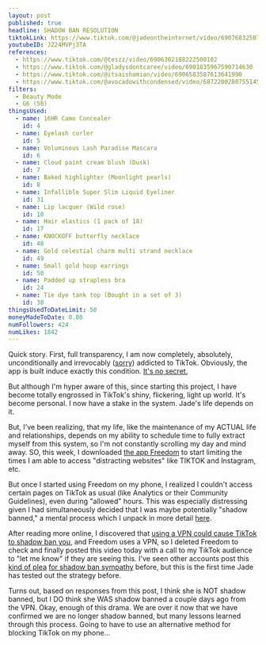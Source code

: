 ```yaml
---
layout: post
published: true
headline: SHADOW BAN RESOLUTION
tiktokLink: https://www.tiktok.com/@jadeontheinternet/video/6907683250727111941
youtubeID: JZ24MVPj3TA
references:
  - https://www.tiktok.com/@teszz/video/6906302188222500102
  - https://www.tiktok.com/@gladysdontcaree/video/6901835967590714630
  - https://www.tiktok.com/@itsaishamian/video/6906583587613641990
  - https://www.tiktok.com/@avocadowithcondensed/video/6872200280755145985
filters:
  - Beauty Mode
  - G6 (50)
thingsUsed:
  - name: 16HR Camo Concealer
    id: 4
  - name: Eyelash curler
    id: 5
  - name: Voluminous Lash Paradise Mascara
    id: 6
  - name: Cloud paint cream blush (Dusk)
    id: 7
  - name: Baked highlighter (Moonlight pearls)
    id: 8
  - name: Infallible Super Slim Liquid Eyeliner
    id: 31
  - name: Lip lacquer (Wild rose)
    id: 10
  - name: Hair elastics (1 pack of 18)
    id: 17
  - name: KNOCKOFF butterfly necklace
    id: 48
  - name: Gold celestial charm multi strand necklace
    id: 49
  - name: Small gold hoop earrings
    id: 50
  - name: Padded up strapless bra
    id: 24
  - name: Tie dye tank top (Bought in a set of 3)
    id: 38
thingsUsedToDateLimit: 50
moneyMadeToDate: 0.00
numFollowers: 424
numLikes: 1842
---
```


Quick story. First, full transparency, I am now completely, absolutely, unconditionally and irrevocably ([sorry](https://www.goodreads.com/quotes/224859-about-three-things-i-was-absolutely-positive-first-edward-was)) addicted to TikTok. Obviously, the app is built induce exactly this condition. [It's no secret.](https://www.newyorker.com/magazine/2019/09/30/how-tiktok-holds-our-attention)

But although I'm hyper aware of this, since starting this project, I have become totally engrossed in TikTok's shiny, flickering, light up world. It's become personal. I now have a stake in the system. Jade's life depends on it.

But, I've been realizing, that my life, like the maintenance of my ACTUAL life and relationships, depends on my ability to schedule time to fully extract myself from this system, so I'm not constantly scrolling my day and mind away. SO, this week, I downloaded [the app Freedom](https://freedom.to/) to start limiting the times I am able to access "distracting websites" like TIKTOK and Instagram, etc.

But once I started using Freedom on my phone, I realized I couldn't access certain pages on TikTok as usual (like Analytics or their Community Guidelines), even during "allowed" hours. This was especially distressing given I had simultaneously decided that I was maybe potentially "shadow banned," a mental process which I unpack in more detail [here](#2020-12-15).

After reading more online, I discovered that [using a VPN could cause TikTok to shadow ban you](https://www.followchain.org/tiktok-shadowban/), and Freedom uses a VPN, so I deleted Freedom to check and finally posted this video today with a call to my TikTok audience to "let me know" if they are seeing this. I've seen other accounts post this [kind of plea](https://www.tiktok.com/@gladysdontcaree/video/6901835967590714630) [for shadow ban sympathy](https://www.tiktok.com/@avocadowithcondensed/video/6872200280755145985?sender_device=pc&sender_web_id=6891999718790268421&is_from_webapp=v2) before, but this is the first time Jade has tested out the strategy before.

Turns out, based on responses from this post, I think she is NOT shadow banned, but I DO think she WAS shadow banned a couple days ago from the VPN. Okay, enough of this drama. We are over it now that we have confirmed we are no longer shadow banned, but many lessons learned through this process. Going to have to use an alternative method for blocking TikTok on my phone...
